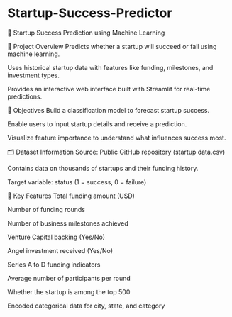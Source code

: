 # Startup-Success-Predictor
🚀 Startup Success Prediction using Machine Learning

📌 Project Overview
Predicts whether a startup will succeed or fail using machine learning.

Uses historical startup data with features like funding, milestones, and investment types.

Provides an interactive web interface built with Streamlit for real-time predictions.

🎯 Objectives
Build a classification model to forecast startup success.

Enable users to input startup details and receive a prediction.

Visualize feature importance to understand what influences success most.

🗂️ Dataset Information
Source: Public GitHub repository (startup data.csv)

Contains data on thousands of startups and their funding history.

Target variable: status (1 = success, 0 = failure)

🧩 Key Features
Total funding amount (USD)

Number of funding rounds

Number of business milestones achieved

Venture Capital backing (Yes/No)

Angel investment received (Yes/No)

Series A to D funding indicators

Average number of participants per round

Whether the startup is among the top 500

Encoded categorical data for city, state, and category
